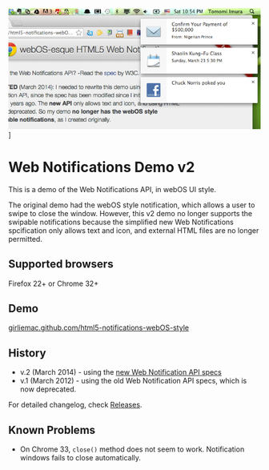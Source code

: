 ![screenshot](images/screenshot.png)]

# Web Notifications Demo v2

This is a demo of the Web Notifications API, in webOS UI style.

The original demo had the webOS style notification, which allows a user to swipe to close the window. However, this v2 demo no longer supports the swipable notifications because the simplified new Web Notifications spcification only allows text and icon, and external HTML files are no longer permitted.

## Supported browsers

Firefox 22+ or Chrome 32+

## Demo

[girliemac.github.com/html5-notifications-webOS-style](http://girliemac.github.com/html5-notifications-webOS-style)

## History

- v.2 (March 2014) - using the [new Web Notification API specs](http://www.w3.org/TR/notifications)
- v.1 (March 2012) - using the old Web Notification API specs, which is now deprecated.

For detailed changelog, check [Releases](https://github.com/webcomponents/element-boilerplate/releases).

## Known Problems

- On Chrome 33, `close()` method does not seem to work. Notification windows fails to close automatically. 
